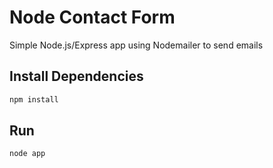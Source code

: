 # Node Contact Form

Simple Node.js/Express app using Nodemailer to send emails

## Install Dependencies

```bash
npm install 
```

## Run

```bash
node app
```
